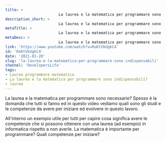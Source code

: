 ```yaml
---
title: > 
                        La laurea e la matematica per programmare sono indispensabili?
description_short: > 
                        La laurea e la matematica per programmare sono necessarie? Spesso è la domanda che tutti si fanno ed in questo video ...
metaTitle: > 
                        La laurea e la matematica per programmare sono indispensabili?
metaDesc: > 
                        La laurea e la matematica per programmare sono necessarie? Spesso è la domanda che tutti si fanno ed in questo video ...
link: 'https://www.youtube.com/watch?v=RoKtVkUgkC4'
id: 'RoKtVkUgkC4'
date: '2021-01-20'
slug: 'la-laurea-e-la-matematica-per-programmare-sono-indispensabili'
channel: 'DevelopersLife'
tags: 
- Laurea programmare matematica
- La laurea e la matematica per programmare sono indispensabili?
- laurea
---
```

La laurea e la matematica per programmare sono necessarie? Spesso è la domanda che tutti si fanno ed in questo video vediamo quali sono gli studi e le competenze da avere per iniziare ed evolvere in questo lavoro.  
  
All'interno un esempio utile per tutti per capire cosa significa avere le competenze che si possono ottenere con una laurea (ad esempio) in informatica rispetto a non averle. La matematica è importante per programmare? Quali competenze per iniziare?